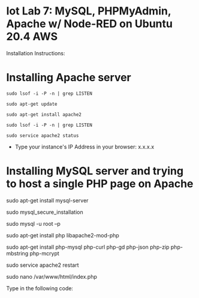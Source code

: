 # Iot Lab 7: MySQL, PHPMyAdmin, Apache w/ Node-RED on Ubuntu 20.4 AWS

Installation Instructions:

# Installing Apache server
```
sudo lsof -i -P -n | grep LISTEN

sudo apt-get update

sudo apt-get install apache2

sudo lsof -i -P -n | grep LISTEN

sudo service apache2 status
```
- Type your instance's IP Address in your browser: x.x.x.x

# Installing MySQL server and trying to host a single PHP page on Apache

sudo apt-get install mysql-server

sudo mysql_secure_installation

sudo mysql -u root –p

sudo apt-get install php libapache2-mod-php

sudo apt-get install php-mysql php-curl php-gd php-json php-zip php-mbstring php-mcrypt

sudo service apache2 restart

sudo nano /var/www/html/index.php

Type in the following code:

<?php
echo "My first php website!";  
?>
